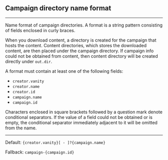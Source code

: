 ## Campaign directory name format

---

Name format of campaign directories. A format is a string pattern consisting of fields enclosed in curly braces.

When you download content, a directory is created for the campaign that hosts the content. Content directories, which stores the downloaded content, are then placed under the campaign directory. If campaign info could not be obtained from content, then content directory will be created directly under `out.dir`.

A format must contain at least one of the following fields:

- `creator.vanity`
- `creator.name`
- `creator.id`
- `campaign.name`
- `campaign.id`

Characters enclosed in square brackets followed by a question mark denote conditional separators. If the value of a field could not be obtained or is empty, the conditional separator immediately adjacent to it will be omitted from the name.

---

Default: `{creator.vanity}[ - ]?{campaign.name}`

Fallback: `campaign-{campaign.id}`

